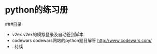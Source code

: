 # python的练习册

###目录

- v2ex  v2ex的模拟登录及自动签到脚本
- codewars codewars网站的python题目解答 http://www.codewars.com/
- ..待续
